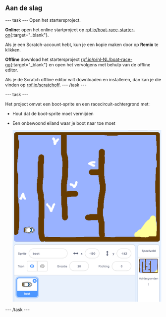 ## Aan de slag

--- task --- Open het startersproject.

**Online**: open het online startproject op [rpf.io/boat-race-starter-on](http://rpf.io/boat-race-starter-on){:target="_blank"}.

Als je een Scratch-account hebt, kun je een kopie maken door op **Remix** te klikken.

**Offline** download het startersproject [rpf.io/p/nl-NL/boat-race-go](http://rpf.io/p/nl-NL/boat-race-go){:target="_blank"} en open het vervolgens met behulp van de offline editor.

Als je de Scratch offline editor wilt downloaden en installeren, dan kan je die vinden op [rpf.io/scratchoff](http://rpf.io/scratchoff). 
--- /task ---

--- task ---

Het project omvat een boot-sprite en een racecircuit-achtergrond met:

- Hout dat de boot-sprite moet vermijden
- Een onbewoond eiland waar je boot naar toe moet
    
    ![screenshot](images/boat-starter.png)

--- /task ---
